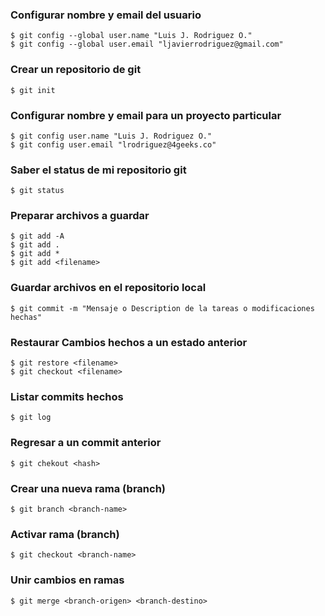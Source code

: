 ### Configurar nombre y email del usuario

    $ git config --global user.name "Luis J. Rodriguez O."
    $ git config --global user.email "ljavierrodriguez@gmail.com"

### Crear un repositorio de git

    $ git init

### Configurar nombre y email para un proyecto particular

    $ git config user.name "Luis J. Rodriguez O."
    $ git config user.email "lrodriguez@4geeks.co"

### Saber el status de mi repositorio git

    $ git status

### Preparar archivos a guardar 

    $ git add -A
    $ git add .
    $ git add *
    $ git add <filename>

### Guardar archivos en el repositorio local

    $ git commit -m "Mensaje o Description de la tareas o modificaciones hechas"


### Restaurar Cambios hechos a un estado anterior

    $ git restore <filename>
    $ git checkout <filename>

### Listar commits hechos

    $ git log

### Regresar a un commit anterior

    $ git chekout <hash>

### Crear una nueva rama (branch)

    $ git branch <branch-name>

### Activar rama (branch)

    $ git checkout <branch-name>

### Unir cambios en ramas

    $ git merge <branch-origen> <branch-destino>